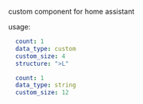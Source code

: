 custom component for home assistant 

usage:

```yaml
  count: 1
  data_type: custom
  custom_size: 4
  structure: ">L"
```

```yaml
  count: 1
  data_type: string
  custom_size: 12
```
